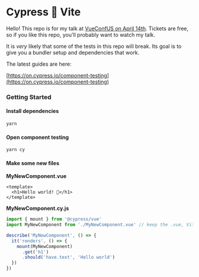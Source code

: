 # Cypress 💖 Vite

Hello! This repo is for my talk at [VueConfUS on April 14th](https://us.vuejs.org/). Tickets are free, so if you like this repo, you'll probably want to watch my talk.

It is _very_ likely that some of the tests in this repo will break. Its goal is to give you a bundler setup and dependencies that work.

The latest guides are here:

[https://on.cypress.io/component-testing](https://on.cypress.io/component-testing)

### Getting Started

#### Install dependencies

```bash
yarn
```

#### Open component testing

```bash
yarn cy
```

#### Make some new files

**MyNewComponent.vue**

```vue
<template>
  <h1>Hello world! 👋</h1>
</template>
```

**MyNewComponent.cy.js**

```js
import { mount } from '@cypress/vue'
import MyNewComponent from './MyNewComponent.vue' // keep the .vue, Vite needs it

describe('MyNewComponent', () => {
  it('renders', () => {
    mount(MyNewComponent)
      .get('h1')
      .should('have.text', 'Hello world')
  })
})
```
